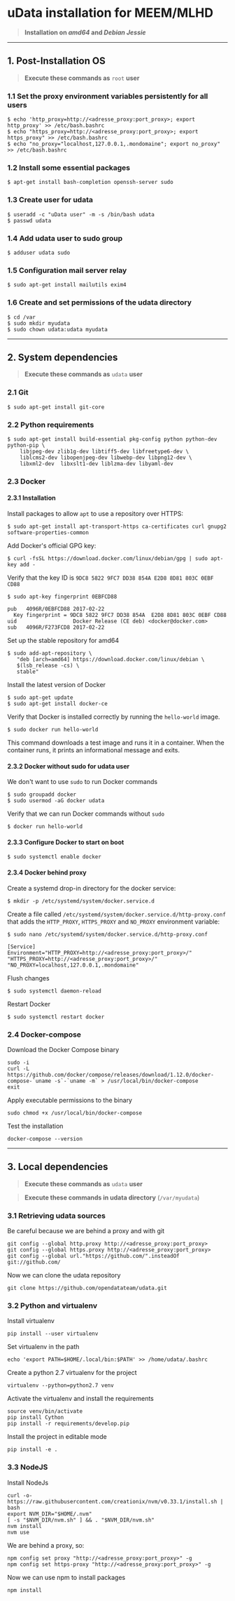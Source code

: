 # uData installation for MEEM/MLHD

> **Installation on _amd64_ and _Debian Jessie_**

---

## 1. Post-Installation OS

> **Execute these commands as** ```root``` **user**

### 1.1 __Set the proxy environment variables persistently for all users__
```shell
$ echo 'http_proxy=http://<adresse_proxy:port_proxy>; export http_proxy' >> /etc/bash.bashrc
$ echo "https_proxy=http://<adresse_proxy:port_proxy>; export https_proxy" >> /etc/bash.bashrc
$ echo "no_proxy="localhost,127.0.0.1,.mondomaine"; export no_proxy" >> /etc/bash.bashrc
```

### 1.2 __Install some essential packages__
```shell
$ apt-get install bash-completion openssh-server sudo
```

### 1.3 __Create user for udata__
```shell
$ useradd -c "uData user" -m -s /bin/bash udata
$ passwd udata
```

### 1.4 __Add udata user to sudo group__
```shell
$ adduser udata sudo
```

### 1.5 __Configuration mail server relay__
```shell
$ sudo apt-get install mailutils exim4
```

### 1.6 __Create and set permissions of the udata directory__
```shell
$ cd /var
$ sudo mkdir myudata
$ sudo chown udata:udata myudata
```

---

## 2. System dependencies

> **Execute these commands as** ```udata``` **user**

### 2.1 __Git__
```shell
$ sudo apt-get install git-core
```

### 2.2 __Python requirements__
```shell
$ sudo apt-get install build-essential pkg-config python python-dev python-pip \
    libjpeg-dev zlib1g-dev libtiff5-dev libfreetype6-dev \
    liblcms2-dev libopenjpeg-dev libwebp-dev libpng12-dev \
    libxml2-dev  libxslt1-dev liblzma-dev libyaml-dev
```

### 2.3 __Docker__
#### 2.3.1 Installation
Install packages to allow ```apt``` to use a repository over HTTPS:
```shell
$ sudo apt-get install apt-transport-https ca-certificates curl gnupg2 software-properties-common
```
Add Docker's official GPG key:
```shell
$ curl -fsSL https://download.docker.com/linux/debian/gpg | sudo apt-key add -
```
Verify that the key ID is ```9DC8 5822 9FC7 DD38 854A E2D8 8D81 803C 0EBF CD88```
```shell
$ sudo apt-key fingerprint 0EBFCD88

pub   4096R/0EBFCD88 2017-02-22
  Key fingerprint = 9DC8 5822 9FC7 DD38 854A  E2D8 8D81 803C 0EBF CD88
uid                  Docker Release (CE deb) <docker@docker.com>
sub   4096R/F273FCD8 2017-02-22
```
Set up the stable repository for amd64
```shell
$ sudo add-apt-repository \
   "deb [arch=amd64] https://download.docker.com/linux/debian \
   $(lsb_release -cs) \
   stable"
```
Install the latest version of Docker
```shell
$ sudo apt-get update
$ sudo apt-get install docker-ce
```
Verify that Docker is installed correctly by running the ```hello-world``` image.
```shell
$ sudo docker run hello-world
```
This command downloads a test image and runs it in a container. When the container runs, it prints an informational message and exits.

#### 2.3.2 Docker without sudo for udata user
We don't want to use ```sudo``` to run Docker commands
```shell
$ sudo groupadd docker
$ sudo usermod -aG docker udata
```
Verify that we can run Docker commands without ```sudo```
```shell
$ docker run hello-world
```

#### 2.3.3 Configure Docker to start on boot
```shell
$ sudo systemctl enable docker
```

#### 2.3.4 Docker behind proxy
Create a systemd drop-in directory for the docker service:
```shell
$ mkdir -p /etc/systemd/system/docker.service.d
```
Create a file called ```/etc/systemd/system/docker.service.d/http-proxy.conf``` that adds the ```HTTP_PROXY```, ```HTTPS_PROXY``` and ```NO_PROXY``` environment variable:
```shell
$ sudo nano /etc/systemd/system/docker.service.d/http-proxy.conf

[Service]
Environment="HTTP_PROXY=http://<adresse_proxy:port_proxy>/" "HTTPS_PROXY=http://<adresse_proxy:port_proxy>/" "NO_PROXY=localhost,127.0.0.1,.mondomaine"
```
Flush changes
```shell
$ sudo systemctl daemon-reload
```
Restart Docker
```shell
$ sudo systemctl restart docker
```

### 2.4 __Docker-compose__
Download the Docker Compose binary
```shell
sudo -i
curl -L https://github.com/docker/compose/releases/download/1.12.0/docker-compose-`uname -s`-`uname -m` > /usr/local/bin/docker-compose
exit
```
Apply executable permissions to the binary
```shell
sudo chmod +x /usr/local/bin/docker-compose
```
Test the installation
```shell
docker-compose --version
```

---

## 3. Local dependencies

> **Execute these commands as** ```udata``` **user**

> **Execute these commands in udata directory** (```/var/myudata```)

### 3.1 __Retrieving udata sources__
Be careful because we are behind a proxy and with git
```shell
git config --global http.proxy http://<adresse_proxy:port_proxy>
git config --global https.proxy http://<adresse_proxy:port_proxy>
git config --global url."https://github.com/".insteadOf git://github.com/
```
Now we can clone the udata repository
```shell
git clone https://github.com/opendatateam/udata.git
```

### 3.2 __Python and virtualenv__
Install virtualenv
```shell
pip install --user virtualenv
```
Set virtualenv in the path
```shell
echo 'export PATH=$HOME/.local/bin:$PATH' >> /home/udata/.bashrc
```
Create a python 2.7 virtualenv for the project
```shell
virtualenv --python=python2.7 venv
```
Activate the virtualenv and install the requirements
```shell
source venv/bin/activate
pip install Cython
pip install -r requirements/develop.pip
```
Install the project in editable mode
```shell
pip install -e .
```

### 3.3 __NodeJS__
Install NodeJs
```shell
curl -o- https://raw.githubusercontent.com/creationix/nvm/v0.33.1/install.sh | bash
export NVM_DIR="$HOME/.nvm"
[ -s "$NVM_DIR/nvm.sh" ] && . "$NVM_DIR/nvm.sh"
nvm install
nvm use
```
We are behind a proxy, so:
```shell
npm config set proxy "http://<adresse_proxy:port_proxy>" -g
npm config set https-proxy "http://<adresse_proxy:port_proxy>" -g
```
Now we can use npm to install packages
```shell
npm install
```
